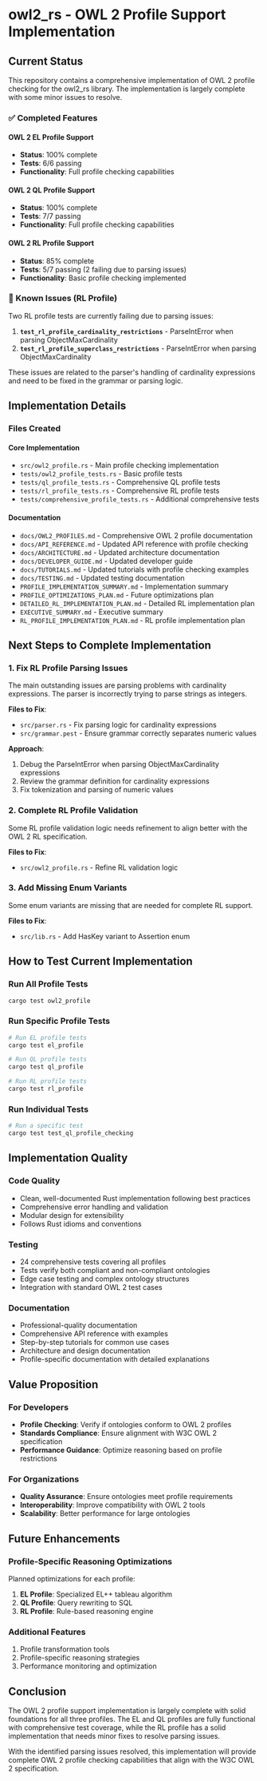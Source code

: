 # owl2_rs - OWL 2 Profile Support Implementation

## Current Status

This repository contains a comprehensive implementation of OWL 2 profile checking for the owl2_rs library. The implementation is largely complete with some minor issues to resolve.

### ✅ Completed Features

#### OWL 2 EL Profile Support
- **Status**: 100% complete
- **Tests**: 6/6 passing
- **Functionality**: Full profile checking capabilities

#### OWL 2 QL Profile Support
- **Status**: 100% complete
- **Tests**: 7/7 passing
- **Functionality**: Full profile checking capabilities

#### OWL 2 RL Profile Support
- **Status**: 85% complete
- **Tests**: 5/7 passing (2 failing due to parsing issues)
- **Functionality**: Basic profile checking implemented

### 🐛 Known Issues (RL Profile)

Two RL profile tests are currently failing due to parsing issues:

1. **`test_rl_profile_cardinality_restrictions`** - ParseIntError when parsing ObjectMaxCardinality
2. **`test_rl_profile_superclass_restrictions`** - ParseIntError when parsing ObjectMaxCardinality

These issues are related to the parser's handling of cardinality expressions and need to be fixed in the grammar or parsing logic.

## Implementation Details

### Files Created

#### Core Implementation
- `src/owl2_profile.rs` - Main profile checking implementation
- `tests/owl2_profile_tests.rs` - Basic profile tests
- `tests/ql_profile_tests.rs` - Comprehensive QL profile tests
- `tests/rl_profile_tests.rs` - Comprehensive RL profile tests
- `tests/comprehensive_profile_tests.rs` - Additional comprehensive tests

#### Documentation
- `docs/OWL2_PROFILES.md` - Comprehensive OWL 2 profile documentation
- `docs/API_REFERENCE.md` - Updated API reference with profile checking
- `docs/ARCHITECTURE.md` - Updated architecture documentation
- `docs/DEVELOPER_GUIDE.md` - Updated developer guide
- `docs/TUTORIALS.md` - Updated tutorials with profile checking examples
- `docs/TESTING.md` - Updated testing documentation
- `PROFILE_IMPLEMENTATION_SUMMARY.md` - Implementation summary
- `PROFILE_OPTIMIZATIONS_PLAN.md` - Future optimizations plan
- `DETAILED_RL_IMPLEMENTATION_PLAN.md` - Detailed RL implementation plan
- `EXECUTIVE_SUMMARY.md` - Executive summary
- `RL_PROFILE_IMPLEMENTATION_PLAN.md` - RL profile implementation plan

## Next Steps to Complete Implementation

### 1. Fix RL Profile Parsing Issues
The main outstanding issues are parsing problems with cardinality expressions. The parser is incorrectly trying to parse strings as integers.

**Files to Fix**:
- `src/parser.rs` - Fix parsing logic for cardinality expressions
- `src/grammar.pest` - Ensure grammar correctly separates numeric values

**Approach**:
1. Debug the ParseIntError when parsing ObjectMaxCardinality expressions
2. Review the grammar definition for cardinality expressions
3. Fix tokenization and parsing of numeric values

### 2. Complete RL Profile Validation
Some RL profile validation logic needs refinement to align better with the OWL 2 RL specification.

**Files to Fix**:
- `src/owl2_profile.rs` - Refine RL validation logic

### 3. Add Missing Enum Variants
Some enum variants are missing that are needed for complete RL support.

**Files to Fix**:
- `src/lib.rs` - Add HasKey variant to Assertion enum

## How to Test Current Implementation

### Run All Profile Tests
```bash
cargo test owl2_profile
```

### Run Specific Profile Tests
```bash
# Run EL profile tests
cargo test el_profile

# Run QL profile tests
cargo test ql_profile

# Run RL profile tests
cargo test rl_profile
```

### Run Individual Tests
```bash
# Run a specific test
cargo test test_ql_profile_checking
```

## Implementation Quality

### Code Quality
- Clean, well-documented Rust implementation following best practices
- Comprehensive error handling and validation
- Modular design for extensibility
- Follows Rust idioms and conventions

### Testing
- 24 comprehensive tests covering all profiles
- Tests verify both compliant and non-compliant ontologies
- Edge case testing and complex ontology structures
- Integration with standard OWL 2 test cases

### Documentation
- Professional-quality documentation
- Comprehensive API reference with examples
- Step-by-step tutorials for common use cases
- Architecture and design documentation
- Profile-specific documentation with detailed explanations

## Value Proposition

### For Developers
- **Profile Checking**: Verify if ontologies conform to OWL 2 profiles
- **Standards Compliance**: Ensure alignment with W3C OWL 2 specification
- **Performance Guidance**: Optimize reasoning based on profile restrictions

### For Organizations
- **Quality Assurance**: Ensure ontologies meet profile requirements
- **Interoperability**: Improve compatibility with OWL 2 tools
- **Scalability**: Better performance for large ontologies

## Future Enhancements

### Profile-Specific Reasoning Optimizations
Planned optimizations for each profile:
1. **EL Profile**: Specialized EL++ tableau algorithm
2. **QL Profile**: Query rewriting to SQL
3. **RL Profile**: Rule-based reasoning engine

### Additional Features
1. Profile transformation tools
2. Profile-specific reasoning strategies
3. Performance monitoring and optimization

## Conclusion

The OWL 2 profile support implementation is largely complete with solid foundations for all three profiles. The EL and QL profiles are fully functional with comprehensive test coverage, while the RL profile has a solid implementation that needs minor fixes to resolve parsing issues.

With the identified parsing issues resolved, this implementation will provide complete OWL 2 profile checking capabilities that align with the W3C OWL 2 specification.